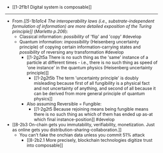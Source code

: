 - [[1-2f1b1 Digital system is composable]]
---
- From *[[5-1b1a1c4 The interoperability laws (i.e., substrate-independent formulation of information) are more detailed exposition of the Turing principle]]*	(*Marletto p.206*): 
  - Classical information: *possibility* of 'flip' and 'copy' #develop 
  - Quantum information: *impossibility* (Heisenberg uncertainty principle) of copying certain information-carrying states and *possibility* of reversing any transformation #develop 
    - [[1-2g2t5a There is no such thing as the 'same' instance of a particle at different times - i.e., there is no such thing as speed of 'one instance' in the quantum physics (Heisenberg uncertainty principle)]]
      - [[1-2g2t5b The term 'uncertainty principle' is doubly misleading because first of all fungibility is a physical fact and not uncertainty of anything, and second of all because it can be derived from more general principle of quantum physics]]
    - Also assuming Reversible = Fungible:
      - [[1-2g2t5 Because rejoining means being fungible means there is no such thing as which of them has ended up as-at which final instance-position]] #develop 
- [[8-2b3 On-chain gets you immutability, verifiability, monetization. Just as online gets you distribution-sharing-collaboration.]]
  - You can't fake the onchian data unless you commit 51% attack
    - [[8-2b2.1 More precisely, blockchain technologies digitize trust into composable]]